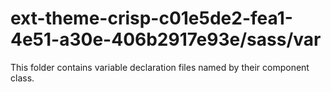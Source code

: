 # ext-theme-crisp-c01e5de2-fea1-4e51-a30e-406b2917e93e/sass/var

This folder contains variable declaration files named by their component class.

